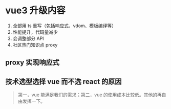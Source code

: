 # vue3 升级内容

1. 全部用 ts 重写（包括响应式、vdom、模板编译等）
2. 性能提升，代码量减少
3. 会调整部分 API
4. 社区热门知识点 proxy

## proxy 实现响应式

## 技术选型选择 vue 而不选 react 的原因

> 第一，vue 能满足我们的需求；第二，vue 的使用成本比较低。其他的再自由发挥一下。
